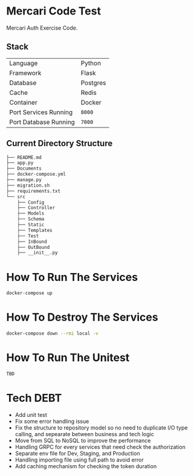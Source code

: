 # Mercari Code Test

Mercari Auth Exercise Code.

## Stack
|||
|----|-------|
|Language|Python|
|Framework|Flask|
|Database|Postgres|
|Cache|Redis|
|Container|Docker|
|Port Services Running|`8000`|
|Port Database Running|`7000`|


## Current Directory Structure
```bash
├── README.md
├── app.py
├── Documents
├── docker-compose.yml
├── manage.py
├── migration.sh
├── requirements.txt
└── src
    ├── Config
    ├── Controller
    ├── Models
    ├── Schema
    ├── Static
    ├── Templates
    ├── Test
    ├── InBound
    ├── OutBound
    ├── __init__.py

```

# How To Run The Services

```bash
docker-compose up
```

# How To Destroy The Services

```bash
docker-compose down --rmi local -v
```

# How To Run The Unitest

```bash
TBD
```

# Tech DEBT
- Add unit test
- Fix some error handling issue
- Fix the structure to repository model so no need to duplicate I/O type calling, and sepearate between business and tech logic
- Move from SQL to NoSQL to improve the performance
- Handling GRPC for every services that need check the authorization
- Separate env file for Dev, Staging, and Production
- Handling importing file using full path to avoid error
- Add caching mechanism for checking the token duration
